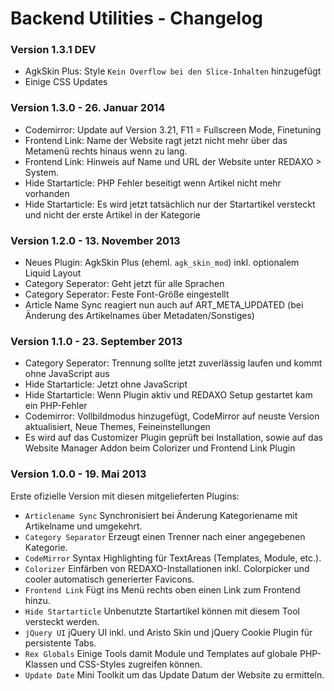 Backend Utilities - Changelog
=============================

### Version 1.3.1 DEV

* AgkSkin Plus: Style `Kein Overflow bei den Slice-Inhalten` hinzugefügt
* Einige CSS Updates

### Version 1.3.0 - 26. Januar 2014

* Codemirror: Update auf Version 3.21, F11 = Fullscreen Mode, Finetuning
* Frontend Link: Name der Website ragt jetzt nicht mehr über das Metamenü rechts hinaus wenn zu lang.
* Frontend Link: Hinweis auf Name und URL der Website unter REDAXO > System.
* Hide Startarticle: PHP Fehler beseitigt wenn Artikel nicht mehr vorhanden
* Hide Startarticle: Es wird jetzt tatsächlich nur der Startartikel versteckt und nicht der erste Artikel in der Kategorie

### Version 1.2.0 - 13. November 2013

* Neues Plugin: AgkSkin Plus (eheml. `agk_skin_mod`) inkl. optionalem Liquid Layout
* Category Seperator: Geht jetzt für alle Sprachen
* Category Seperator: Feste Font-Größe eingestellt
* Article Name Sync reagiert nun auch auf ART_META_UPDATED (bei Änderung des Artikelnames über Metadaten/Sonstiges)

### Version 1.1.0 - 23. September 2013

* Category Seperator: Trennung sollte jetzt zuverlässig laufen und kommt ohne JavaScript aus 
* Hide Startarticle: Jetzt ohne JavaScript
* Hide Startarticle: Wenn Plugin aktiv und REDAXO Setup gestartet kam ein PHP-Fehler
* Codemirror: Vollbildmodus hinzugefügt, CodeMirror auf neuste Version aktualisiert, Neue Themes, Feineinstellungen
* Es wird auf das Customizer Plugin geprüft bei Installation, sowie auf das Website Manager Addon beim Colorizer und Frontend Link Plugin

### Version 1.0.0 - 19. Mai 2013

Erste ofizielle Version mit diesen mitgelieferten Plugins:

* `Articlename Sync` Synchronisiert bei Änderung Kategoriename mit Artikelname und umgekehrt.
* `Category Separator` Erzeugt einen Trenner nach einer angegebenen Kategorie.
* `CodeMirror` Syntax Highlighting für TextAreas (Templates, Module, etc.).
* `Colorizer` Einfärben von REDAXO-Installationen inkl. Colorpicker und cooler automatisch generierter Favicons. 
* `Frontend Link` Fügt ins Menü rechts oben einen Link zum Frontend hinzu.
* `Hide Startarticle` Unbenutzte Startartikel können mit diesem Tool versteckt werden.
* `jQuery UI` jQuery UI inkl. und Aristo Skin und jQuery Cookie Plugin für persistente Tabs.
* `Rex Globals` Einige Tools damit Module und Templates auf globale PHP-Klassen und CSS-Styles zugreifen können.
* `Update Date` Mini Toolkit um das Update Datum der Website zu ermitteln.

